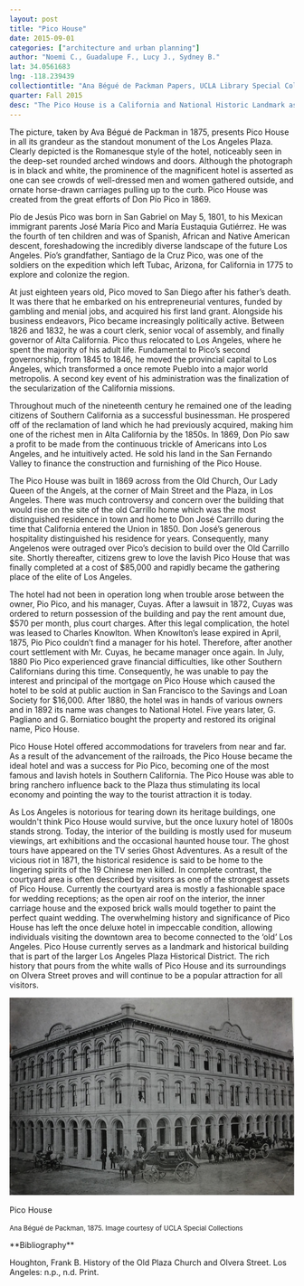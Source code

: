 ```yaml
---
layout: post
title: "Pico House"
date: 2015-09-01
categories: ["architecture and urban planning"]
author: "Noemi C., Guadalupe F., Lucy J., Sydney B."
lat: 34.0561683
lng: -118.239439
collectiontitle: "Ana Bégué de Packman Papers, UCLA Library Special Collections"
quarter: Fall 2015
desc: "The Pico House is a California and National Historic Landmark as it was the first, and at one point the most extravagant grand hotel in Southern California."
---
```

The picture, taken by Ava Bégué de Packman in 1875, presents Pico House in all its grandeur as the standout monument of the Los Angeles Plaza. Clearly depicted is the Romanesque style of the hotel, noticeably seen in the deep-set rounded arched windows and doors. Although the photograph is in black and white, the prominence of the magnificent hotel is asserted as one can see crowds of well-dressed men and women gathered outside, and ornate horse-drawn carriages pulling up to the curb. Pico House was created from the great efforts of Don Pío Pico in 1869.

Pío de Jesús Pico was born in San Gabriel on May 5, 1801, to his Mexican immigrant parents José María Pico and María Eustaquia Gutiérrez. He was the fourth of ten children and was of Spanish, African and Native American descent, foreshadowing the incredibly diverse landscape of the future Los Angeles. Pío’s grandfather, Santiago de la Cruz Pico, was one of the soldiers on the expedition which left Tubac, Arizona, for California in 1775 to explore and colonize the region.

At just eighteen years old, Pico moved to San Diego after his father’s death. It was there that he embarked on his entrepreneurial ventures, funded by gambling and menial jobs, and acquired his first land grant. Alongside his business endeavors, Pico became increasingly politically active. Between 1826 and 1832, he was a court clerk, senior vocal of assembly, and finally governor of Alta California. Pico thus relocated to Los Angeles, where he spent the majority of his adult life. Fundamental to Pico’s second governorship, from 1845 to 1846, he moved the provincial capital to Los Angeles, which transformed a once remote Pueblo into a major world metropolis. A second key event of his administration was the finalization of the secularization of the California missions.

Throughout much of the nineteenth century he remained one of the leading citizens of Southern California as a successful businessman. He prospered off of the reclamation of land which he had previously acquired, making him one of the richest men in Alta California by the 1850s. In 1869, Don Pío saw a profit to be made from the continuous trickle of Americans into Los Angeles, and he intuitively acted. He sold his land in the San Fernando Valley to finance the construction and furnishing of the Pico House.

The Pico House was built in 1869 across from the Old Church, Our Lady Queen of the Angels, at the corner of Main Street and the Plaza, in Los Angeles. There was much controversy and concern over the building that would rise on the site of the old Carrillo home which was the most distinguished residence in town and home to Don José Carrillo during the time that California entered the Union in 1850. Don José’s generous hospitality distinguished his residence for years. Consequently, many Angelenos were outraged over Pico’s decision to build over the Old Carrillo site. Shortly thereafter, citizens grew to love the lavish Pico House that was finally completed at a cost of $85,000 and rapidly became the gathering place of the elite of Los Angeles.

The hotel had not been in operation long when trouble arose between the owner, Pio Pico, and his manager, Cuyas. After a lawsuit in 1872, Cuyas was ordered to return possession of the building and pay the rent amount due, $570 per month, plus court charges. After this legal complication, the hotel was leased to Charles Knowlton. When Knowlton’s lease expired in April, 1875, Pio Pico couldn’t find a manager for his hotel. Therefore, after another court settlement with Mr. Cuyas, he became manager once again.  In July, 1880 Pio Pico experienced grave financial difficulties, like other Southern Californians during this time. Consequently, he was unable to pay the interest and principal of the mortgage on Pico House which caused the hotel to be sold at public auction in San Francisco to the Savings and Loan Society for $16,000. After 1880, the hotel was in hands of various owners and in 1892 its name was changes to National Hotel. Five years later, G. Pagliano and G. Borniatico bought the property and restored its original name, Pico House.

Pico House Hotel offered accommodations for travelers from near and far. As a result of the advancement of the railroads, the Pico House became the ideal hotel and was a success for Pio Pico, becoming one of the most famous and lavish hotels in Southern California. The Pico House was able to bring ranchero influence back to the Plaza thus stimulating its local economy and pointing the way to the tourist attraction it is today. 

As Los Angeles is notorious for tearing down its heritage buildings, one wouldn't think Pico House would survive, but the once luxury hotel of 1800s stands strong. Today, the interior of the building is mostly used for museum viewings, art exhibitions and the occasional haunted house tour. The ghost tours have appeared on the TV series Ghost Adventures. As a result of the vicious riot in 1871, the historical residence is said to be home to the lingering spirits of the 19 Chinese men killed. In complete contrast, the courtyard area is often described by visitors as one of the strongest assets of Pico House. Currently the courtyard area is mostly a fashionable space for wedding receptions; as the open air roof on the interior, the inner carriage house and the exposed brick walls mould together to paint the perfect quaint wedding. The overwhelming history and significance of Pico House has left the once deluxe hotel in impeccable condition, allowing individuals visiting the downtown area to become connected to the ‘old’ Los Angeles. Pico House currently serves as a landmark and historical building that is part of the larger Los Angeles Plaza Historical District. The rich history that pours from the white walls of Pico House and its surroundings on Olvera Street proves and will continue to be a popular attraction for all visitors.


<img src='../images/picohouse.jpg' alt='Photograph of a large building with a sign saying Pico House and people gathered outside.'>
<figcaption><p>Pico House</p><p><small>Ana Bégué de Packman, 1875. Image courtesy of UCLA Special Collections</small></p>
<section id="categories" markdown="1">
**Bibliography**

Houghton, Frank B. History of the Old Plaza Church and Olvera Street. Los Angeles: n.p., n.d. Print.


</section>